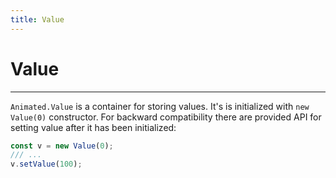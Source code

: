 ```yaml
---
title: Value
---
```


# Value

---

`Animated.Value` is a container for storing values. It's is initialized with `new Value(0)` constructor. For backward compatibility there are provided API for setting value after it has been initialized:

```js
const v = new Value(0);
/// ...
v.setValue(100);
```

